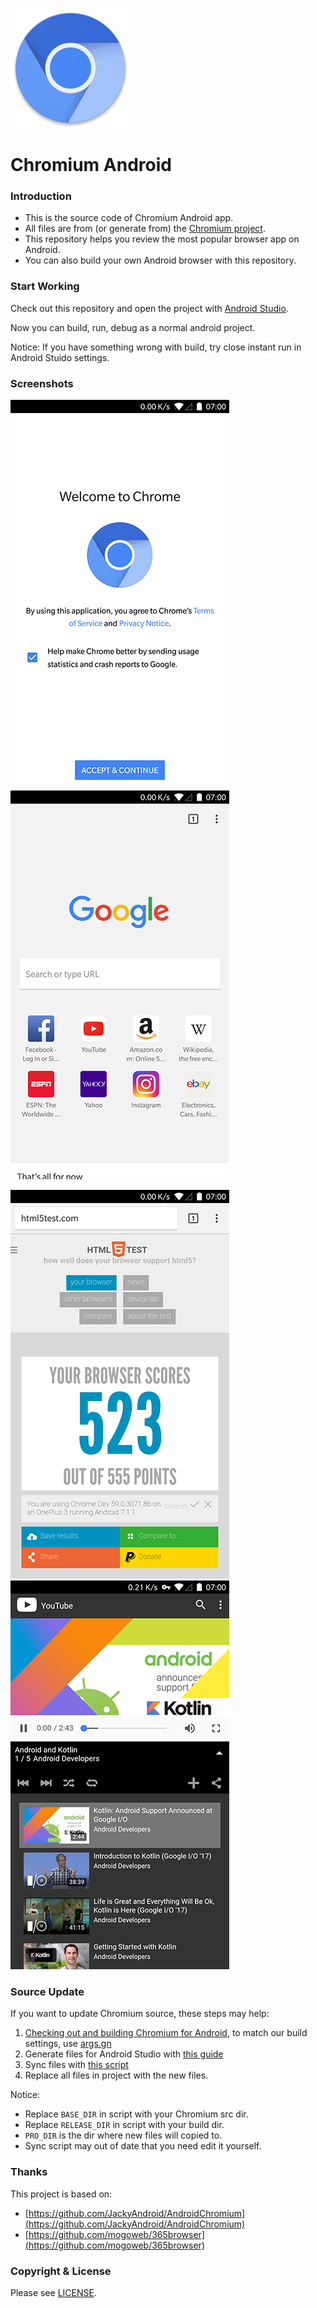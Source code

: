 ![Logo](screenshots/app_icon.png?raw=true "Logo")

# Chromium Android

### Introduction

- This is the source code of Chromium Android app.
- All files are from (or generate from) the [Chromium project](https://chromium.googlesource.com/ "Chromium source repo").
- This repository helps you review the most popular browser app on Android.
- You can also build your own Android browser with this repository.

### Start Working

Check out this repository and open the project with [Android Studio](https://developer.android.com/studio/index.html "Download Android Studio").

Now you can build, run, debug as a normal android project.

Notice: If you have something wrong with build, try close instant run in Android Stuido settings.

### Screenshots

![Welcome](screenshots/welcome.png?raw=true "Welcome") ![App Home](screenshots/app_home.png?raw=true "App Home")

![Html5 Score](screenshots/html5_score.png?raw=true "Html5 Score") ![Video Play](screenshots/video_play.png?raw=true "Video Play")

### Source Update

If you want to update Chromium source, these steps may help:

1. [Checking out and building Chromium for Android](https://chromium.googlesource.com/chromium/src/+/master/docs/android_build_instructions.md), to match our build settings, use [args.gn](Chromium/args.gn)
2. Generate files for Android Studio with [this guide](https://chromium.googlesource.com/chromium/src/+/master/docs/android_studio.md)
3. Sync files with [this script](Chromium/sync_chromium.sh)
4. Replace all files in project with the new files.

Notice:

- Replace `BASE_DIR` in script with your Chromium src dir.
- Replace `RELEASE_DIR` in script with your build dir.
- `PRO_DIR` is the dir where new files will copied to.
- Sync script may out of date that you need edit it yourself.

### Thanks

This project is based on:

- [https://github.com/JackyAndroid/AndroidChromium](https://github.com/JackyAndroid/AndroidChromium)
- [https://github.com/mogoweb/365browser](https://github.com/mogoweb/365browser)

### Copyright & License

Please see [LICENSE](https://chromium.googlesource.com/chromium/src/+/master/LICENSE).